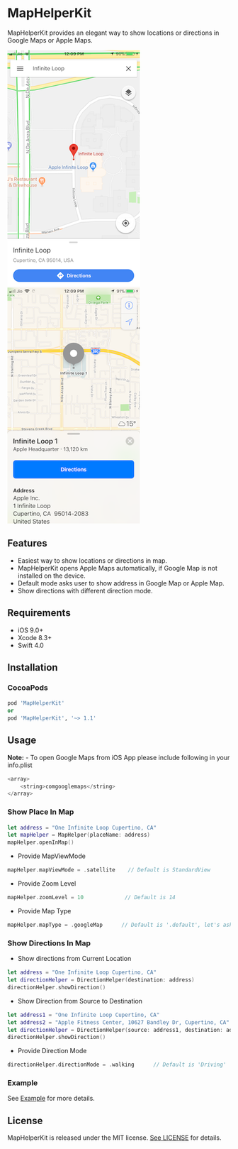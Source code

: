 # MapHelperKit
MapHelperKit provides an elegant way to show locations or directions in Google Maps or Apple Maps.

![Alt text](/Images/image1.png?raw=true "Google Map")
![Alt text](/Images/image2.png?raw=true "Apple Map")

## Features

- Easiest way to show locations or directions in map.
- MapHelperKit opens Apple Maps automatically, if Google Map is not installed on the device.
- Default mode asks user to show address in Google Map or Apple Map.
- Show directions with different direction mode.

## Requirements

- iOS 9.0+
- Xcode 8.3+
- Swift 4.0

## Installation

### CocoaPods

```ruby
pod 'MapHelperKit'
or
pod 'MapHelperKit', '~> 1.1'
```

## Usage

**Note:** - To open Google Maps from iOS App please include following in your info.plist
```swift
<array>
    <string>comgooglemaps</string>
</array>
```
### Show Place In Map

```swift
let address = "One Infinite Loop Cupertino, CA"
let mapHelper = MapHelper(placeName: address)
mapHelper.openInMap()
```
- Provide MapViewMode
```swift
mapHelper.mapViewMode = .satellite    // Default is StandardView
```
- Provide Zoom Level
```swift
mapHelper.zoomLevel = 10             // Default is 14
```

- Provide Map Type
```swift
mapHelper.mapType = .googleMap      // Default is '.default', let's ask user to select map to open
```

### Show Directions In Map
- Show directions from Current Location

```swift
let address = "One Infinite Loop Cupertino, CA"
let directionHelper = DirectionHelper(destination: address)
directionHelper.showDirection()
```

- Show Direction from Source to Destination

```swift
let address1 = "One Infinite Loop Cupertino, CA"
let address2 = "Apple Fitness Center, 10627 Bandley Dr, Cupertino, CA"
let directionHelper = DirectionHelper(source: address1, destination: address2)
directionHelper.showDirection()
```

- Provide Direction Mode
```swift
directionHelper.directionMode = .walking      // Default is 'Driving'
```

### Example
See [Example](https://github.com/rushisangani/MapHelperKit/tree/master/MapHelperKitExample) for more details.

## License

MapHelperKit is released under the MIT license. [See LICENSE](https://github.com/rushisangani/MapHelperKit/blob/master/LICENSE) for details.
